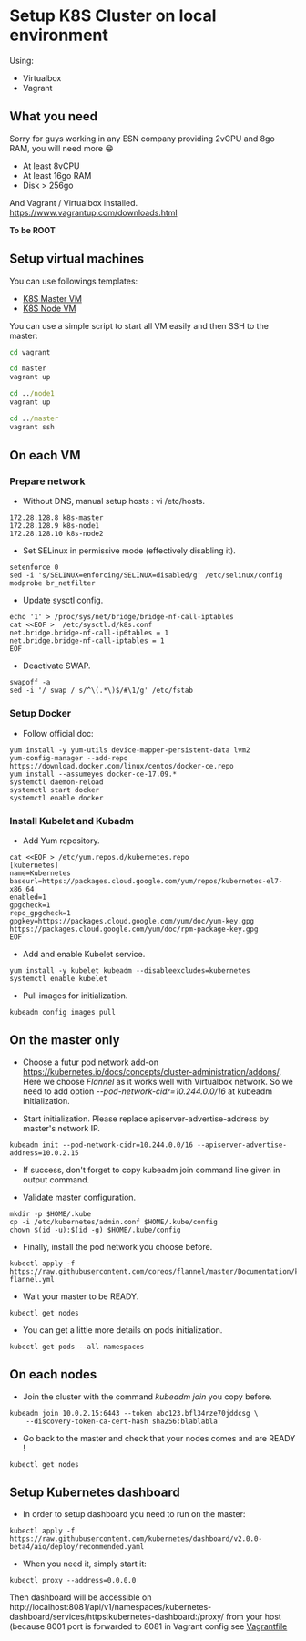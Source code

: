 # Setup K8S Cluster on local environment

Using:
- Virtualbox
- Vagrant

## What you need

Sorry for guys working in any ESN company providing 2vCPU and 8go RAM, you will need more :grin:

- At least 8vCPU
- At least 16go RAM
- Disk > 256go

And Vagrant / Virtualbox installed. https://www.vagrantup.com/downloads.html 

**To be ROOT**

## Setup virtual machines

You can use followings templates:
- [K8S Master VM](vagrant/master/Vagrantfile)
- [K8S Node VM](vagrant/master/Vagrantfile)

You can use a simple script to start all VM easily and then SSH to the master:
```bat
cd vagrant

cd master
vagrant up

cd ../node1
vagrant up

cd ../master
vagrant ssh
```

## On each VM

### Prepare network

- Without DNS, manual setup hosts : vi /etc/hosts.
```
172.28.128.8 k8s-master  
172.28.128.9 k8s-node1 
172.28.128.10 k8s-node2 
```

- Set SELinux in permissive mode (effectively disabling it).
```
setenforce 0
sed -i 's/SELINUX=enforcing/SELINUX=disabled/g' /etc/selinux/config
modprobe br_netfilter
```

- Update sysctl config.
```
echo '1' > /proc/sys/net/bridge/bridge-nf-call-iptables
cat <<EOF >  /etc/sysctl.d/k8s.conf
net.bridge.bridge-nf-call-ip6tables = 1
net.bridge.bridge-nf-call-iptables = 1
EOF
```

- Deactivate SWAP.
```
swapoff -a
sed -i '/ swap / s/^\(.*\)$/#\1/g' /etc/fstab
```

### Setup Docker

- Follow official doc:
```
yum install -y yum-utils device-mapper-persistent-data lvm2
yum-config-manager --add-repo https://download.docker.com/linux/centos/docker-ce.repo
yum install --assumeyes docker-ce-17.09.*
systemctl daemon-reload
systemctl start docker
systemctl enable docker
```

### Install Kubelet and Kubadm

- Add Yum repository.
```
cat <<EOF > /etc/yum.repos.d/kubernetes.repo
[kubernetes]
name=Kubernetes
baseurl=https://packages.cloud.google.com/yum/repos/kubernetes-el7-x86_64
enabled=1
gpgcheck=1
repo_gpgcheck=1
gpgkey=https://packages.cloud.google.com/yum/doc/yum-key.gpg https://packages.cloud.google.com/yum/doc/rpm-package-key.gpg
EOF
```

- Add and enable Kubelet service.
```
yum install -y kubelet kubeadm --disableexcludes=kubernetes
systemctl enable kubelet
```

- Pull images for initialization.
```
kubeadm config images pull
```

## On the master only

- Choose a futur pod network add-on https://kubernetes.io/docs/concepts/cluster-administration/addons/.
Here we choose *Flannel* as it works well with Virtualbox network.
So we need to add option *--pod-network-cidr=10.244.0.0/16* at kubeadm initialization.

- Start initialization. Please replace apiserver-advertise-address by master's network IP.
```
kubeadm init --pod-network-cidr=10.244.0.0/16 --apiserver-advertise-address=10.0.2.15
```

- If success, don't forget to copy kubeadm join command line given in output command.

- Validate master configuration.
```
mkdir -p $HOME/.kube
cp -i /etc/kubernetes/admin.conf $HOME/.kube/config
chown $(id -u):$(id -g) $HOME/.kube/config
```

- Finally, install the pod network you choose before.
```
kubectl apply -f https://raw.githubusercontent.com/coreos/flannel/master/Documentation/kube-flannel.yml
```

- Wait your master to be READY.
```
kubectl get nodes
```
- You can get a little more details on pods initialization.
```
kubectl get pods --all-namespaces
```

## On each nodes

- Join the cluster with the command *kubeadm join* you copy before.
```
kubeadm join 10.0.2.15:6443 --token abc123.bfl34rze70jddcsg \
    --discovery-token-ca-cert-hash sha256:blablabla
```

- Go back to the master and check that your nodes comes and are READY !

```
kubectl get nodes
```

## Setup Kubernetes dashboard

- In order to setup dashboard you need to run on the master:
```
kubectl apply -f https://raw.githubusercontent.com/kubernetes/dashboard/v2.0.0-beta4/aio/deploy/recommended.yaml
```

- When you need it, simply start it:
```
kubectl proxy --address=0.0.0.0
```
Then dashboard will be accessible on http://localhost:8081/api/v1/namespaces/kubernetes-dashboard/services/https:kubernetes-dashboard:/proxy/ from your host (because 8001 port is forwarded to 8081 in Vagrant config see [Vagrantfile](vagrant/master/Vagrantfile)
